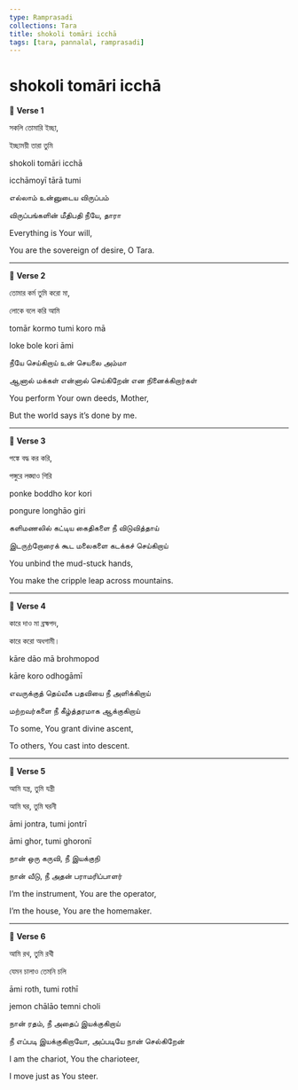 ```yaml
---
type: Ramprasadi
collections: Tara
title: shokoli tomāri icchā
tags: [tara, pannalal, ramprasadi]
---
```


# shokoli tomāri icchā

🔸 **Verse 1**

সকলি তোমারি ইচ্ছা,

ইচ্ছাময়ী তারা তুমি

shokoli tomāri icchā

icchāmoyī tārā tumi

எல்லாம் உன்னுடைய விருப்பம்

விருப்பங்களின் மீதிபதி நீயே, தாரா

Everything is Your will,

You are the sovereign of desire, O Tara.

---

🔸 **Verse 2**

তোমার কর্ম তুমি করো মা,

লোকে বলে করি আমি

tomār kormo tumi koro mā

loke bole kori āmi

நீயே செய்கிறாய் உன் செயலை அம்மா

ஆனால் மக்கள் என்னால் செய்கிறேன் என நினைக்கிறார்கள்

You perform Your own deeds, Mother,

But the world says it’s done by me.

---

🔸 **Verse 3**

পঙ্কে বদ্ধ কর করি,

পঙ্গুরে লঙ্ঘাও গিরি

ponke boddho kor kori

pongure longhāo giri

களிமணலில் கட்டிய கைதிகளை நீ விடுவித்தாய்

இடருற்றோரைக் கூட மலைகளை கடக்கச் செய்கிறாய்

You unbind the mud-stuck hands,

You make the cripple leap across mountains.

---

🔸 **Verse 4**

কারে দাও মা ব্রহ্মপদ,

কারে করো অধগামী।

kāre dāo mā brohmopod

kāre koro odhogāmī

எவருக்குத் தெய்வீக பதவியை நீ அளிக்கிறாய்

மற்றவர்களை நீ கீழ்த்தரமாக ஆக்குகிறாய்

To some, You grant divine ascent,

To others, You cast into descent.

---

🔸 **Verse 5**

আমি যন্ত্র, তুমি যন্ত্রী

আমি ঘর, তুমি ঘরনী

āmi jontra, tumi jontrī

āmi ghor, tumi ghoronī

நான் ஒரு கருவி, நீ இயக்குநி

நான் வீடு, நீ அதன் பராமரிப்பாளர்

I’m the instrument, You are the operator,

I’m the house, You are the homemaker.

---

🔸 **Verse 6**

আমি রথ, তুমি রথী

যেমন চালাও তেমনি চলি

āmi roth, tumi rothī

jemon chālāo temni choli

நான் ரதம், நீ அதைப் இயக்குகிறாய்

நீ எப்படி இயக்குகிறாயோ, அப்படியே நான் செல்கிறேன்

I am the chariot, You the charioteer,

I move just as You steer.

